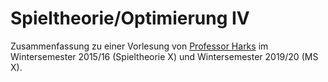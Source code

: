 <h1>Spieltheorie/Optimierung IV</h1>

Zusammenfassung zu einer Vorlesung von <a href="http://www.math.uni-augsburg.de/prof/opt/mitarbeiter/harks/">Professor Harks</a> im Wintersemester 2015/16 (Spieltheorie X) und Wintersemester 2019/20 (MS X).
